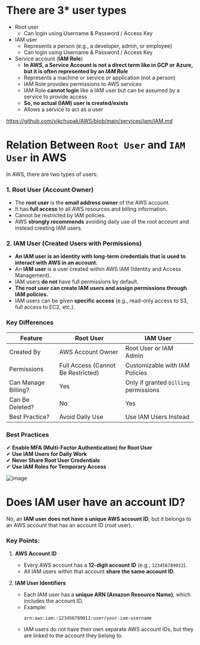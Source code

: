 # There are 3* user types

- Root user
   - Can login using Username & Password / Access Key
- IAM user
  - Represents a person (e.g., a developer, admin, or employee)
  - Can login using Username & Password / Access Key
- Service account (**IAM Role**)
  - **In AWS, a Service Account is not a direct term like in GCP or Azure, but it is often represented by an *IAM Role***
  - Represents a machine or service or application (not a person)
  - IAM Role provides permissions to AWS services
  - IAM Role **cannot login** like a IAM user but can be assumed by a service to provide access
  - **So, no actual (IAM) user is created/exists**
  - Allows a service to act as a user

https://github.com/vikchupak/AWS/blob/main/services/iam/IAM.md

# **Relation Between `Root User` and `IAM User` in AWS**  

In AWS, there are two types of users:  

### **1. Root User** (Account Owner)  
- The **root user** is the **email address owner** of the AWS account.  
- It has **full access** to all AWS resources and billing information.  
- Cannot be restricted by IAM policies.  
- AWS **strongly recommends** avoiding daily use of the root account and instead creating IAM users.  

### **2. IAM User** (Created Users with Permissions)
- **An IAM user is an identity with long-term credentials that is used to interact with AWS in an account.**
- An **IAM user** is a user created within AWS IAM (Identity and Access Management).  
- IAM users **do not** have full permissions by default.  
- **The root user can create IAM users and assign permissions through IAM policies.**
- IAM users can be given **specific access** (e.g., read-only access to S3, full access to EC2, etc.).  

### **Key Differences**  

| Feature            | Root User | IAM User |
|--------------------|----------|----------|
| Created By        | AWS Account Owner | Root User or IAM Admin |
| Permissions       | Full Access (Cannot Be Restricted) | Customizable with IAM Policies |
| Can Manage Billing? | Yes | Only if granted `billing` permissions |
| Can Be Deleted?  | No | Yes |
| Best Practice?  | Avoid Daily Use | Use IAM Users Instead |

### **Best Practices**  
✔ **Enable MFA (Multi-Factor Authentication) for Root User**  
✔ **Use IAM Users for Daily Work**  
✔ **Never Share Root User Credentials**  
✔ **Use IAM Roles for Temporary Access**  

![image](https://github.com/user-attachments/assets/00b9f2a7-d637-413c-b680-4a7648b95308)

# Does IAM user have an account ID?

No, an **IAM user does not have a unique AWS account ID**, but it belongs to an AWS account that has an account ID (root user).  

### **Key Points:**  
1. **AWS Account ID**  
   - Every AWS account has a **12-digit account ID** (e.g., `123456789012`).  
   - All IAM users within that account **share the same account ID**.  

2. **IAM User Identifiers**  
   - Each IAM user has a **unique ARN (Amazon Resource Name)**, which includes the account ID.  
   - Example:  
     ```
     arn:aws:iam::123456789012:user/your-iam-username
     ```
   - IAM users do not have their own separate AWS account IDs, but they are linked to the account they belong to.
   
